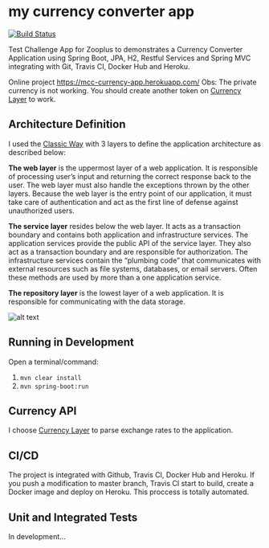 
# my currency converter app

[![Build Status](https://travis-ci.org/rodrigovsilva/mcc-currency-app.svg?branch=master)](https://travis-ci.org/rodrigovsilva/mcc-currency-app)

Test 
Challenge App for Zooplus to demonstrates a Currency Converter Application using Spring Boot, JPA, H2, Restful Services and Spring MVC integrating with Git, Travis CI, Docker Hub and Heroku.

Online project https://mcc-currency-app.herokuapp.com/
Obs: The private currency is not working. You should create another token on  [Currency Layer](https://currencylayer.com/) to work.

## Architecture Definition

I used the [Classic Way](https://www.petrikainulainen.net/software-development/design/understanding-spring-web-application-architecture-the-classic-way/) with 3 layers to define the application architecture as described below:

**The web layer** is the uppermost layer of a web application. It is responsible of processing user’s input and returning the correct response back to the user. The web layer must also handle the exceptions thrown by the other layers. Because the web layer is the entry point of our application, it must take care of authentication and act as the first line of defense against unauthorized users.

**The service layer** resides below the web layer. It acts as a transaction boundary and contains both application and infrastructure services. The application services provide the public API of the service layer. They also act as a transaction boundary and are responsible for authorization. The infrastructure services contain the “plumbing code” that communicates with external resources such as file systems, databases, or email servers. Often these methods are used by more than a one application service.

**The repository layer** is the lowest layer of a web application. It is responsible for communicating with the data storage.

![alt text](http://www.petrikainulainen.net/wp-content/uploads/spring-web-app-architecture.png)

## Running in Development

Open a terminal/command:
1. ``mvn clear install``
2. ``mvn spring-boot:run ``

## Currency API
I choose [Currency Layer](https://currencylayer.com/) to parse exchange rates to the application.

## CI/CD

The project is integrated with Github, Travis CI, Docker Hub and Heroku. If you push a modification to master branch, Travis CI start to build, create a Docker image and deploy on Heroku. This proccess is totally automated.


## Unit and Integrated Tests

In development...